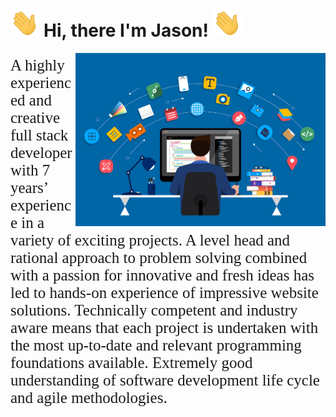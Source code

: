 # <img src="Assets/Hi.gif" height="45" /> Hi, there I'm Jason! <img src="Assets/Hi.gif" height="45" />

<img align="right" alt="JPG" src="Assets/1.jpg" width="400" />
<p style='font-size: 25px; font-family: quick-sand'>
    A highly experienced and creative full stack developer with 7 years’ experience in a variety of exciting projects. A level head and rational approach to problem solving combined with a passion for innovative and fresh ideas has led to hands-on experience of impressive website solutions. Technically competent and industry aware means that each project is undertaken with the most up-to-date and relevant programming foundations available. Extremely
    good understanding of software development life cycle and agile methodologies.
</p>
